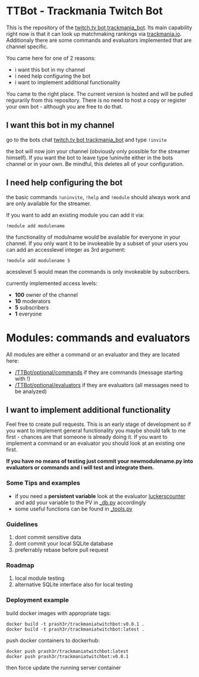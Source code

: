 # TTBot - Trackmania Twitch Bot

This is the repository of the [twitch.tv bot trackmania_bot](https://www.twitch.tv/trackmania_bot). Its main capability right now is that it can look up matchmaking rankings via [trackmania.io](https://trackmania.io/#/players). Additionaly there are some commands and evaluators implemented that are channel specific.

You came here for one of 2 reasons:
 - i want this bot in my channel
 - i need help configuring the bot
 - i want to implement additional functionality

You came to the right place. The current version is hosted and will be pulled regurarily from this repository. There is no need to host a copy or register your own bot - although you are free to do that. 

## I want this bot in my channel
go to the bots chat [twitch.tv bot trackmania_bot](https://www.twitch.tv/trackmania_bot) and type `!invite`

the bot will now join your channel (obviously only possible for the streamer himself). If you want the bot to leave type !uninvite either in the bots channel or in your own. Be mindful, this deletes all of your configuration.
## I need help configuring the bot
the basic commands `!uninvite`, `!help` and `!module` should always work and are only available for the streamer.

If you want to add an existing module you can add it via:

    !module add modulename

the functionality of modulname would be available for everyone in your channel. If you only want it to be invokeable by a subset of your users you can add an accesslevel integer as 3rd argument:

    !module add modulename 5
acesslevel 5 would mean the commands is only invokeable by subscribers.

currently implemented access levels:

 - **100** owner of the channel
 - **10** moderators
 - **5** subscribers
 - **1** everyone

# Modules: commands and evaluators
All modules are either a command or an evaluator and they are located here:

 - [/TTBot/optional/commands](https://github.com/Prash3r/TrackmaniaTwitchBot/tree/master/TTBot/optional/commands) if they are commands (message starting with !)
 - [/TTBot/optional/evaluators](https://github.com/Prash3r/TrackmaniaTwitchBot/tree/master/TTBot/optional/evaluators) if they are evaluators (all messages need to be analyzed)

## I want to implement additional functionality
Feel free to create pull requests. This is an early stage of development so if you want to implement general functionality you maybe should talk to me first - chances are that someone is already doing it. If you want to implement a command or an evaluator you should look at an existing one first.


**If you have no means of testing just commit your newmodulename.py into evaluators or commands and i will test and integrate them.**

### Some Tips and examples

 - if you need a **persistent variable** look at the evaluator [luckerscounter](https://github.com/Prash3r/TrackmaniaTwitchBot/tree/master/TTBot/optional/evaluators/EvaluatorLuckers.py) and add your variable to the PV in [_db.py](https://github.com/Prash3r/TrackmaniaTwitchBot/blob/master/TTBot/_db.py) accordingly
 - some useful functions can be found in [_tools.py](https://github.com/Prash3r/TrackmaniaTwitchBot/blob/master/TTBot/_tools.py)

### Guidelines

 1. dont commit sensitive data
 2. dont commit your local SQLite database
 3. preferrably rebase before pull request

### Roadmap

 1. local module testing
 2. alternative SQLite interface also for local testing

### Deployment example
build docker images with appropriate tags:

    docker build -t prash3r/trackmaniatwitchbot:v0.0.1 .
    docker build -t prash3r/trackmaniatwitchbot:latest .

push docker containers to dockerhub:

    docker push prash3r/trackmaniatwitchbot:latest
	docker push prash3r/trackmaniatwitchbot:v0.0.1

then force update the running server container